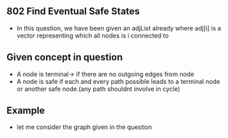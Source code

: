 ## 802 Find Eventual Safe States
- In this question, we have been given an adjList already where adj[i] is a vector representing which all nodes is i connected to
## Given concept in question
- A node is terminal-> if there are no outgoing edges from node
- A node is safe if each and every path possible leads to a terminal node or another safe node.(any path shouldnt involve in cycle)

## Example
- let me consider the graph given in the question
``` 

```